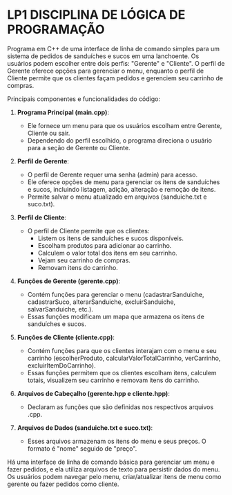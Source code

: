 # LP1 DISCIPLINA DE LÓGICA DE PROGRAMAÇÃO

Programa em C++ de uma interface de linha de comando simples para um sistema de pedidos de sanduíches e sucos em uma lanchoente. Os usuários podem escolher entre dois perfis: "Gerente" e "Cliente". O perfil de Gerente oferece opções para gerenciar o menu, enquanto o perfil de Cliente permite que os clientes façam pedidos e gerenciem seu carrinho de compras.

Principais componentes e funcionalidades do código:

1. **Programa Principal (main.cpp)**:
   - Ele fornece um menu para que os usuários escolham entre Gerente, Cliente ou sair.
   - Dependendo do perfil escolhido, o programa direciona o usuário para a seção de Gerente ou Cliente.

2. **Perfil de Gerente**:
   - O perfil de Gerente requer uma senha (admin) para acesso.
   - Ele oferece opções de menu para gerenciar os itens de sanduíches e sucos, incluindo listagem, adição, alteração e remoção de itens.
   - Permite salvar o menu atualizado em arquivos (sanduiche.txt e suco.txt).

3. **Perfil de Cliente**:
   - O perfil de Cliente permite que os clientes:
     - Listem os itens de sanduíches e sucos disponíveis.
     - Escolham produtos para adicionar ao carrinho.
     - Calculem o valor total dos itens em seu carrinho.
     - Vejam seu carrinho de compras.
     - Removam itens do carrinho.

4. **Funções de Gerente (gerente.cpp)**:
   - Contém funções para gerenciar o menu (cadastrarSanduiche, cadastrarSuco, alterarSanduiche, excluirSanduiche, salvarSanduiche, etc.).
   - Essas funções modificam um mapa que armazena os itens de sanduíches e sucos.

5. **Funções de Cliente (cliente.cpp)**:
   - Contém funções para que os clientes interajam com o menu e seu carrinho (escolherProduto, calcularValorTotalCarrinho, verCarrinho, excluirItemDoCarrinho).
   - Essas funções permitem que os clientes escolham itens, calculem totais, visualizem seu carrinho e removam itens do carrinho.

6. **Arquivos de Cabeçalho (gerente.hpp e cliente.hpp)**:
   - Declaram as funções que são definidas nos respectivos arquivos .cpp.

7. **Arquivos de Dados (sanduiche.txt e suco.txt)**:
   - Esses arquivos armazenam os itens do menu e seus preços. O formato é "nome" seguido de "preço".

Há uma interface de linha de comando básica para gerenciar um menu e fazer pedidos, e ela utiliza arquivos de texto para persistir dados do menu. Os usuários podem navegar pelo menu, criar/atualizar itens de menu como gerente ou fazer pedidos como cliente.
